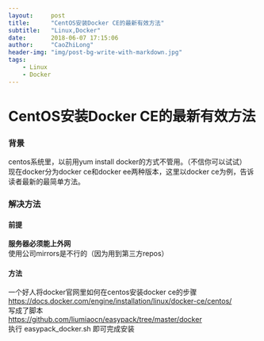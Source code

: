 ```yaml
---
layout:     post
title:      "CentOS安装Docker CE的最新有效方法"
subtitle:   "Linux,Docker"
date:       2018-06-07 17:15:06
author:     "CaoZhiLong"
header-img: "img/post-bg-write-with-markdown.jpg"
tags:
    - Linux
    - Docker
---
```




# CentOS安装Docker CE的最新有效方法

### 背景

centos系统里，以前用yum install docker的方式不管用。（不信你可以试试）   
现在docker分为docker ce和docker ee两种版本，这里以docker ce为例，告诉读者最新的最简单方法。

### 解决方法

#### 前提

**服务器必须能上外网**   
使用公司mirrors是不行的（因为用到第三方repos）

#### 方法

一个好人将docker官网里如何在centos安装docker ce的步骤   
https://docs.docker.com/engine/installation/linux/docker-ce/centos/   
写成了脚本   
https://github.com/liumiaocn/easypack/tree/master/docker   
执行 easypack_docker.sh 即可完成安装
